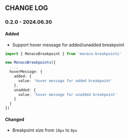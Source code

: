 ## CHANGE LOG

### 0.2.0 - 2024.06.30
#### Added
 - Support hover message for added/unadded breakpoint
  ```typescript
import { MonacoBreakpoint } from 'monaco-breakpoints'

new MonacoBreakpoints({
    ...,
    hoverMessage: {
      added: {
        value: 'hover message for added breakpoint'
      },
      unadded: {
        value: 'hover message for unadded breakpoint'
      }
    }
})
  ```

#### Changed
 - Breakpoint size from `10px` to `8px`

